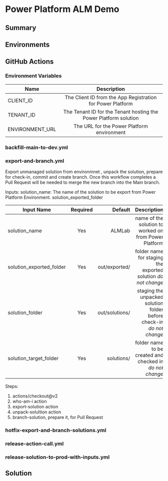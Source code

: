 # Power Platform ALM Demo

## Summary

## Environments

## GitHub Actions

### Environment Variables

| Name    | Description                 | 
|---------|:---------------------------:|
| CLIENT_ID | The Client ID from the App Registration for Power Platform |
| TENANT_ID | The Tenant ID for the Tenant hosting the Power Platform solution |
| ENVIRONMENT_URL | The URL for the Power Platform environment |

### backfill-main-to-dev.yml

### export-and-branch.yml
Export unmanaged solution from environmnet , unpack the solution, prepare for check-in, commit and create branch.
Once this workflow completes a Pull Request will be needed to merge the new branch into the Main branch.

Inputs:
solution_name: The name of the solution to be export from Power Platform Environment.
solution_exported_folder

| Input Name    | Required | Default    | Description                    |
|---------------|:--------:|-----------:|-------------------------------:|
| solution_name | Yes      | ALMLab     | name of the solution to worked on from Power Platform |
| solution_exported_folder | Yes      | out/exported/     | folder name for staging the exported solution *do not change* |
| solution_folder | Yes | out/solutions/ | staging the unpacked solution folder before check-in *do not change* |
| solution_target_folder | Yes | solutions/ | folder name to be created and checked in *do not change*|

Steps:
1. actions/checkout@v2
2. who-am-i action
3. export-solution action
4. unpack-solultion action
5. branch-solution, prepare it, for Pull Request


### hotfix-export-and-branch-solutions.yml

### release-action-call.yml

### release-solution-to-prod-with-inputs.yml

## Solution


